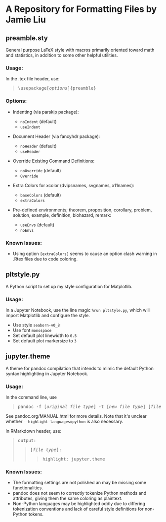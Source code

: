 # A Repository for Formatting Files by Jamie Liu

## preamble.sty

General purpose LaTeX style with macros primarily oriented toward math and statistics, in addition to some other helpful utilities.

### Usage:
In the .tex file header, use:
> <pre>\usepackage[<i>options</i>]{preamble}</pre>

### Options:
  * Indenting (via parskip package):
    * `noIndent` (default)
    * `useIndent`

  * Document Header (via fancyhdr package):
    * `noHeader` (default)
    * `useHeader`

  * Override Existing Command Definitions:
    * `noOverride` (default)
    * `Override`

  * Extra Colors for xcolor (dvipsnames, svgnames, x11names):
    * `baseColors` (default)
    * `extraColors`

  * Pre-defined environments; theorem, proposition, corollary, problem, solution, example, definition, biohazard, remark:
    * `useEnvs` (default)
    * `noEnvs`

### Known Issues:
  * Using option `[extraColors]` seems to cause an option clash warning in .Rtex files due to code coloring.

## pltstyle.py

A Python script to set up my style configuration for Matplotlib.

### Usage:
In a Jupyter Notebook, use the line magic `%run pltstyle.py`, which will import Matplotlib and configure the style.
* Use style `seaborn-v0_8`
* Use font `monospace`
* Set default plot linewidth to `0.5`
* Set default plot markersize to `3`

## jupyter.theme

A theme for pandoc compilation that intends to mimic the default Python syntax highlighting in Jupyter Notebook.

### Usage:
In the command line, use
> <pre>pandoc -f [<i>original file type</i>] -t [<i>new file type</i>] [<i>file name</i>] -o [<i>output file</i>] --highlight-styles=jupyter.theme</pre>

See pandoc.org/MANUAL.html for more details. Note that it's unclear whether `--highlight-languages=python` is also necessary.

In RMarkdown header, use:
> <pre>output:</pre>
>> <pre>[<i>file type</i>]:</pre>
>>> <pre>highlight: jupyter.theme</pre>

### Known Issues:
  * The formatting settings are not polished an may be missing some functionalities.
  * pandoc does not seem to correctly tokenize Python methods and attributes, giving them the same coloring as plaintext.
  * Non-Python languages may be highlighted oddly due to differing tokenization conventions and lack of careful style definitions for non-Python tokens.
